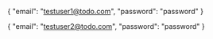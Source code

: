{
  "email": "testuser1@todo.com",
  "password": "password"
}

{
  "email": "testuser2@todo.com",
  "password": "password"
}